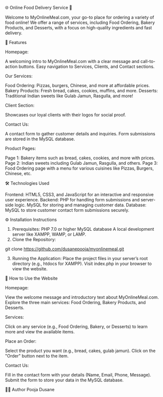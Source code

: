 🌐 Online Food Delivery Service  🍕

Welcome to MyOnlineMeal.com, your go-to place for ordering a variety of food online! We offer a range of services, including Food Ordering, Bakery Products, and Desserts, with a focus on high-quality ingredients and fast delivery.

🚀 Features

Homepage:

A welcoming intro to MyOnlineMeal.com with a clear message and call-to-action buttons.
Easy navigation to Services, Clients, and Contact sections.

Our Services:

Food Ordering: Pizzas, burgers, Chinese, and more at affordable prices.
Bakery Products: Fresh bread, cakes, cookies, muffins, and more.
Desserts: Traditional Indian sweets like Gulab Jamun, Rasgulla, and more!

Client Section:

Showcases our loyal clients with their logos for social proof.

Contact Us:

A contact form to gather customer details and inquiries. Form submissions are stored in the MySQL database.

Product Pages:

Page 1: Bakery items such as bread, cakes, cookies, and more with prices.
Page 2: Indian sweets including Gulab Jamun, Rasgulla, and others.
Page 3: Food Ordering page with a menu for various cuisines like Pizzas, Burgers, Chinese, etc.

🛠️ Technologies Used

Frontend:
HTML5, CSS3, and JavaScript for an interactive and responsive user experience.
Backend:
PHP for handling form submissions and server-side logic.
MySQL for storing and managing customer data.
Database:
MySQL to store customer contact form submissions securely.

⚙️ Installation Instructions

1. Prerequisites:
PHP 7.0 or higher
MySQL database
A local development server like XAMPP, WAMP, or LAMP.
2. Clone the Repository:

git clone https://github.com/dusanepooja/myonlinemeal.git

3. Running the Application:
Place the project files in your server’s root directory (e.g., htdocs for XAMPP).
Visit index.php in your browser to view the website.

📝 How to Use the Website

Homepage:

View the welcome message and introductory text about MyOnlineMeal.com.
Explore the three main services: Food Ordering, Bakery Products, and Desserts.

Services:

Click on any service (e.g., Food Ordering, Bakery, or Desserts) to learn more and view the available items.

Place an Order:

Select the product you want (e.g., bread, cakes, gulab jamun).
Click on the "Order" button next to the item.

Contact Us:

Fill in the contact form with your details (Name, Email, Phone, Message).
Submit the form to store your data in the MySQL database.

👨‍💻 Author
Pooja Dusane

